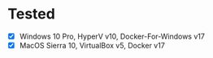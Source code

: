 # Tested

- [x] Windows 10 Pro, HyperV v10, Docker-For-Windows v17
- [x] MacOS Sierra 10, VirtualBox v5, Docker v17
